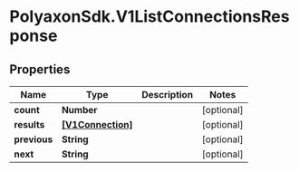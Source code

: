 # PolyaxonSdk.V1ListConnectionsResponse

## Properties
Name | Type | Description | Notes
------------ | ------------- | ------------- | -------------
**count** | **Number** |  | [optional] 
**results** | [**[V1Connection]**](V1Connection.md) |  | [optional] 
**previous** | **String** |  | [optional] 
**next** | **String** |  | [optional] 


